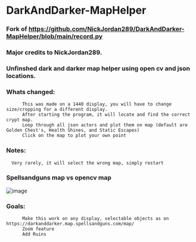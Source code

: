 # DarkAndDarker-MapHelper

### Fork of https://github.com/NickJordan289/DarkAndDarker-MapHelper/blob/main/record.py
### Major credits to NickJordan289.
### Unfinshed dark and darker map helper using open cv and json locations.

### Whats changed:
```
	  This was made on a 1440 display, you will have to change size/cropping for a different display.
	  After starting the program, it will locate and find the correct crypt map.
	  Loop through all json actors and plot them on map (default are Golden Chest's, Health Shines, and Static Escapes)
	  Click on the map to plot your own point
```

### Notes:
```
  Very rarely, it will select the wrong map, simply restart
```

### Spellsandguns map vs opencv map
![image](https://github.com/debug-it/DarkAndDarker-MapHelper/assets/63371037/4aeb0d66-e1b8-4074-a5d4-2e33ee6d093b)

### Goals:
```
	  Make this work on any display, selectable objects as on https://darkanddarker.map.spellsandguns.com/map/
	  Zoom feature
	  Add Ruins
```




